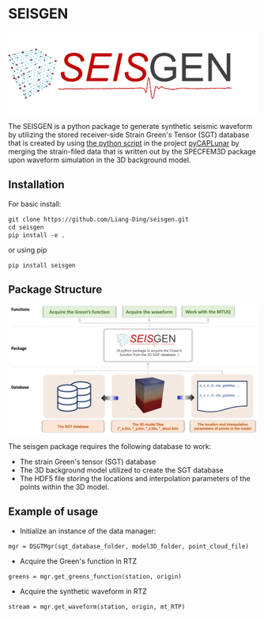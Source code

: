# SEISGEN
![SEISGEN](https://github.com/Liang-Ding/seisgen/blob/main/doc/figs/seisgen.png)

The SEISGEN is a python package to generate synthetic seismic waveform by utilizing the stored receiver-side Strain Green's Tensor (SGT) database that is created by using [the python script](https://github.com/Liang-Ding/pyCAPLunar/blob/master/DSEM_Utils/merge_strainfield.py) in the project [pyCAPLunar](https://github.com/Liang-Ding/pyCAPLunar) by merging the strain-filed data that is written out by the SPECFEM3D package upon waveform simulation in the 3D background model.

## Installation
For basic install:
```shell
git clone https://github.com/Liang-Ding/seisgen.git
cd seisgen
pip install -e .
```
or using pip 
```shell
pip install seisgen
```

## Package Structure
![SEISGEN](https://github.com/Liang-Ding/seisgen/blob/main/doc/figs/seisgen_structure.png)
 
The seisgen package requires the following database to work:
* The strain Green's tensor (SGT) database
* The 3D background model utilized to create the SGT database 
* The HDF5 file storing the locations and interpolation parameters of the points within the 3D model. 

## Example of usage
* Initialize an instance of the data manager:
```shell
mgr = DSGTMgr(sgt_database_folder, model3D_folder, point_cloud_file)
```

* Acquire the Green's function in RTZ
```shell
greens = mgr.get_greens_function(station, origin)
```

* Acquire the synthetic waveform in RTZ
```shell
stream = mgr.get_waveform(station, origin, mt_RTP)
```

